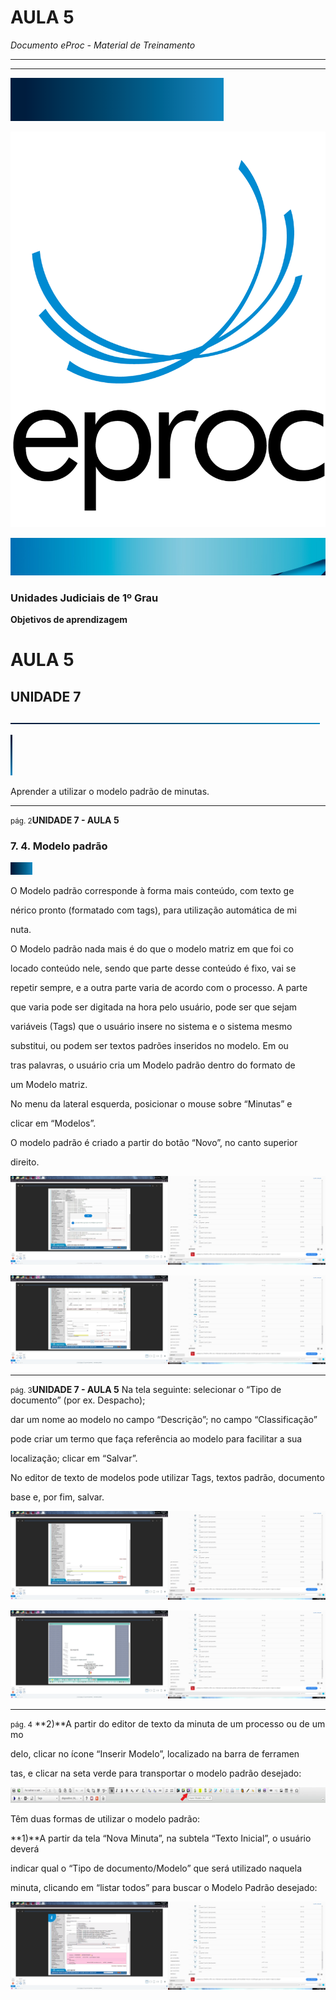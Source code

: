 # AULA 5

*Documento eProc - Material de Treinamento*

---

---

![Imagem Imagem_2285](../imgs/Imagem_2285.png)

![Imagem Imagem_2286](../imgs/Imagem_2286.png)

![Imagem Imagem_2287](../imgs/Imagem_2287.jpeg)

### Unidades Judiciais de 1º Grau
**Objetivos de aprendizagem**
# AULA 5

## UNIDADE 7

![Imagem Imagem_2288](../imgs/Imagem_2288.png)

![Imagem Imagem_2296](../imgs/Imagem_2296.png)

Aprender a utilizar o modelo padrão de minutas.


---

<small>pág. 2</small>**UNIDADE 7 - AULA 5**
### 7. 4. Modelo padrão

![Imagem Imagem_2290](../imgs/Imagem_2290.png)

O Modelo padrão corresponde à forma mais conteúdo, com texto ge­

nérico pronto (formatado com tags), para utilização automática de mi­

nuta.

O Modelo padrão nada mais é do que o modelo matriz em que foi co­

locado conteúdo nele, sendo que parte desse conteúdo é fixo, vai se

repetir sempre, e a outra parte varia de acordo com o processo. A parte

que varia pode ser digitada na hora pelo usuário, pode ser que sejam

variáveis (Tags) que o usuário insere no sistema e o sistema mesmo

substitui, ou podem ser textos padrões inseridos no modelo. Em ou­

tras palavras, o usuário cria um Modelo padrão dentro do formato de

um Modelo matriz.

No menu da lateral esquerda, posicionar o mouse sobre “Minutas” e

clicar em “Modelos”.

O modelo padrão é criado a partir do botão “Novo”, no canto superior

direito.

![Imagem Imagem_2297](../imgs/Imagem_2297.png)

![Imagem Imagem_2298](../imgs/Imagem_2298.png)


---

<small>pág. 3</small>**UNIDADE 7 - AULA 5**
Na tela seguinte: selecionar o “Tipo de documento” (por ex. Despacho);

dar um nome ao modelo no campo “Descrição”; no campo “Classificação”

pode criar um termo que faça referência ao modelo para facilitar a sua

localização; clicar em “Salvar”.

No editor de texto de modelos pode utilizar Tags, textos padrão, documento

base e, por fim, salvar.

![Imagem Imagem_2299](../imgs/Imagem_2299.png)

![Imagem Imagem_2300](../imgs/Imagem_2300.png)


---

<small>pág. 4</small>
**2)**A partir do editor de texto da minuta de um processo ou de um mo­

delo, clicar no ícone “Inserir Modelo”, localizado na barra de ferramen­

tas, e clicar na seta verde para transportar o modelo padrão desejado:

![Imagem Imagem_2301](../imgs/Imagem_2301.jpeg)

Têm duas formas de utilizar o modelo padrão:

**1)**A partir da tela “Nova Minuta”, na subtela “Texto Inicial”, o usuário deverá

indicar qual o “Tipo de documento/Modelo” que será utilizado naquela

minuta, clicando em “listar todos” para buscar o Modelo Padrão desejado:

![Imagem Imagem_2302](../imgs/Imagem_2302.png)
